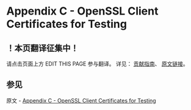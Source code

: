 # Appendix C - OpenSSL Client Certificates for Testing

## ！本页翻译征集中！

请点击页面上方 EDIT THIS PAGE 参与翻译。
详见：
[贡献指南]( https://github.com/JinMuInfo/MongoDB-Manual-zh/blob/master/CONTRIBUTING.md )、
[原文链接](  https://docs.mongodb.com/manual/appendix/security/appendixC-openssl-client/  )。

## 参见

原文 - [Appendix C - OpenSSL Client Certificates for Testing]( https://docs.mongodb.com/manual/appendix/security/appendixC-openssl-client/ )

